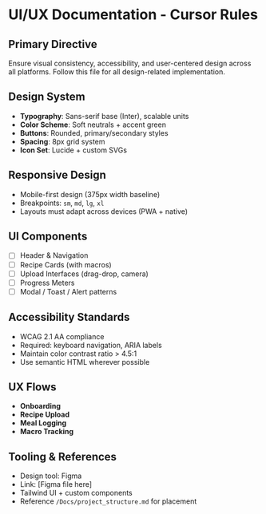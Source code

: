 # UI/UX Documentation - Cursor Rules

## Primary Directive
Ensure visual consistency, accessibility, and user-centered design across all platforms. Follow this file for all design-related implementation.

## Design System
- **Typography**: Sans-serif base (Inter), scalable units
- **Color Scheme**: Soft neutrals + accent green
- **Buttons**: Rounded, primary/secondary styles
- **Spacing**: 8px grid system
- **Icon Set**: Lucide + custom SVGs

## Responsive Design
- Mobile-first design (375px width baseline)
- Breakpoints: `sm`, `md`, `lg`, `xl`
- Layouts must adapt across devices (PWA + native)

## UI Components
- [ ] Header & Navigation
- [ ] Recipe Cards (with macros)
- [ ] Upload Interfaces (drag-drop, camera)
- [ ] Progress Meters
- [ ] Modal / Toast / Alert patterns

## Accessibility Standards
- WCAG 2.1 AA compliance
- Required: keyboard navigation, ARIA labels
- Maintain color contrast ratio > 4.5:1
- Use semantic HTML wherever possible

## UX Flows
- **Onboarding**
- **Recipe Upload**
- **Meal Logging**
- **Macro Tracking**

## Tooling & References
- Design tool: Figma
- Link: [Figma file here]
- Tailwind UI + custom components
- Reference `/Docs/project_structure.md` for placement
